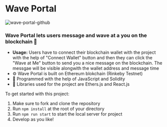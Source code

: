 # Wave Portal

![wave-portal-github](https://user-images.githubusercontent.com/105146670/167845686-3e6b8a6a-fb74-4b49-9f27-4258e40861cb.png)

### Wave Portal lets users message and wave at a you on the blockchain 👋

- **Usage:** Users have to connect their blockchain wallet with the project with the help of "Connect Wallet" button and then they can click the "Wave at Me" button to send you a nice message on the blockchain. The messgae will be visible alongwith the wallet address and message time
- ⚙ Wave Portal is built on Ethereum blokchain (Rinkeby Testnet)
- 📝 Programmed with the help of JavaScript and Solidity
- 🎨 Libraries used for the project are Ethers.js and React.js

To get started with this project:

1. Make sure to fork and clone the repository
2. Run `npm install` at the root of your directory
3. Run `npm run start` to start the local server for project
4. Develop as you like!
